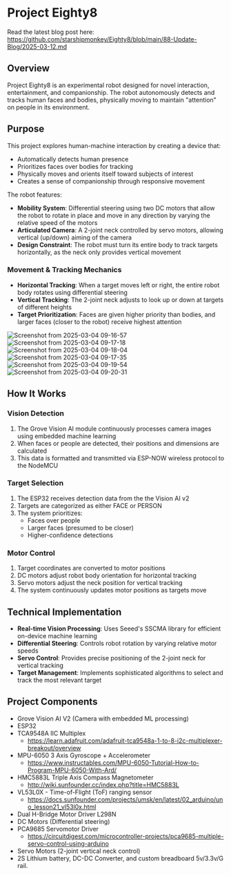 # Project Eighty8

Read the latest blog post here: https://github.com/starshipmonkey/Eighty8/blob/main/88-Update-Blog/2025-03-12.md

## Overview
Project Eighty8 is an experimental robot designed for novel interaction, entertainment, and companionship. The robot autonomously detects and tracks human faces and bodies, physically moving to maintain "attention" on people in its environment.

## Purpose
This project explores human-machine interaction by creating a device that:
- Automatically detects human presence
- Prioritizes faces over bodies for tracking
- Physically moves and orients itself toward subjects of interest
- Creates a sense of companionship through responsive movement

The robot features:

- **Mobility System**: Differential steering using two DC motors that allow the robot to rotate in place and move in any direction by varying the relative speed of the motors
- **Articulated Camera**: A 2-joint neck controlled by servo motors, allowing vertical (up/down) aiming of the camera
- **Design Constraint**: The robot must turn its entire body to track targets horizontally, as the neck only provides vertical movement

### Movement & Tracking Mechanics
- **Horizontal Tracking**: When a target moves left or right, the entire robot body rotates using differential steering
- **Vertical Tracking**: The 2-joint neck adjusts to look up or down at targets of different heights
- **Target Prioritization**: Faces are given higher priority than bodies, and larger faces (closer to the robot) receive highest attention

![Screenshot from 2025-03-04 09-16-57](https://github.com/user-attachments/assets/939131a4-f4ea-44aa-b6f4-9f3b496a7ded)
![Screenshot from 2025-03-04 09-17-18](https://github.com/user-attachments/assets/d99ccf16-1747-488a-a5f1-613c7ad502d0)
![Screenshot from 2025-03-04 09-18-04](https://github.com/user-attachments/assets/f45adf84-0d1f-488a-84a3-8853af41180c)
![Screenshot from 2025-03-04 09-17-35](https://github.com/user-attachments/assets/70de6219-a047-4b6f-a827-abcfe1df7301)
![Screenshot from 2025-03-04 09-19-54](https://github.com/user-attachments/assets/8438ab42-3f1d-4edc-ba41-da7b7336b5c8)
![Screenshot from 2025-03-04 09-20-31](https://github.com/user-attachments/assets/d51c4f98-3f8d-4edf-a049-5b78a21bb0f2)

## How It Works

### Vision Detection
1. The Grove Vision AI module continuously processes camera images using embedded machine learning
2. When faces or people are detected, their positions and dimensions are calculated
3. This data is formatted and transmitted via ESP-NOW wireless protocol to the NodeMCU

### Target Selection
1. The ESP32 receives detection data from the the Vision AI v2
2. Targets are categorized as either FACE or PERSON
3. The system prioritizes:
   - Faces over people
   - Larger faces (presumed to be closer)
   - Higher-confidence detections

### Motor Control
1. Target coordinates are converted to motor positions
2. DC motors adjust robot body orientation for horizontal tracking
3. Servo motors adjust the neck position for vertical tracking
4. The system continuously updates motor positions as targets move

## Technical Implementation

- **Real-time Vision Processing**: Uses Seeed's SSCMA library for efficient on-device machine learning
- **Differential Steering**: Controls robot rotation by varying relative motor speeds
- **Servo Control**: Provides precise positioning of the 2-joint neck for vertical tracking
- **Target Management**: Implements sophisticated algorithms to select and track the most relevant target

## Project Components
- Grove Vision AI V2 (Camera with embedded ML processing)
- ESP32
- TCA9548A IIC Multiplex
  - https://learn.adafruit.com/adafruit-tca9548a-1-to-8-i2c-multiplexer-breakout/overview
- MPU-6050 3 Axis Gyroscope + Accelerometer
  - https://www.instructables.com/MPU-6050-Tutorial-How-to-Program-MPU-6050-With-Ard/
- HMC5883L Triple Axis Compass Magnetometer
  - http://wiki.sunfounder.cc/index.php?title=HMC5883L
- VL53L0X - Time-of-Flight (ToF) ranging sensor
  - https://docs.sunfounder.com/projects/umsk/en/latest/02_arduino/uno_lesson21_vl53l0x.html
- Dual H-Bridge Motor Driver L298N
- DC Motors (Differential steering)
- PCA9685 Servomotor Driver
  - https://circuitdigest.com/microcontroller-projects/pca9685-multiple-servo-control-using-arduino
- Servo Motors (2-joint vertical neck control)
- 2S Lithium battery, DC-DC Converter, and custom breadboard 5v/3.3v/G rail.

